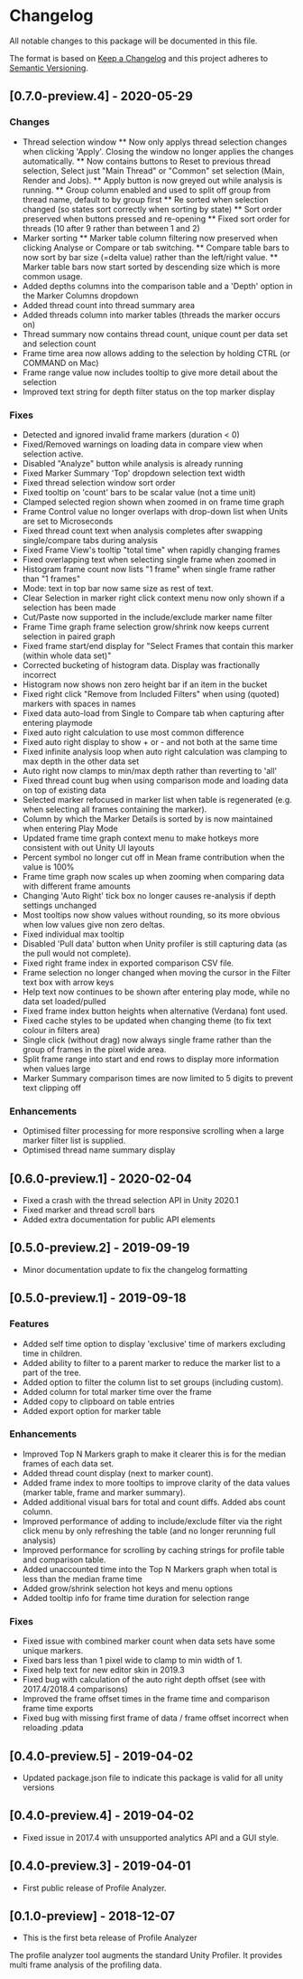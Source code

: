 ﻿# Changelog
All notable changes to this package will be documented in this file.

The format is based on [Keep a Changelog](http://keepachangelog.com/en/1.0.0/)
and this project adheres to [Semantic Versioning](http://semver.org/spec/v2.0.0.html).

## [0.7.0-preview.4] - 2020-05-29

### Changes
* Thread selection window 
** Now only applys thread selection changes when clicking 'Apply'. Closing the window no longer applies the changes automatically.
** Now contains buttons to Reset to previous thread selection, Select just "Main Thread" or "Common" set selection (Main, Render and Jobs).
** Apply button is now greyed out while analysis is running.
** Group column enabled and used to split off group from thread name, default to by group first
** Re sorted when selection changed (so states sort correctly when sorting by state)
** Sort order preserved when buttons pressed and re-opening
** Fixed sort order for threads (10 after 9 rather than between 1 and 2)
* Marker sorting
** Marker table column filtering now preserved when clicking Analyse or Compare or tab switching.
** Compare table bars to now sort by bar size (=delta value) rather than the left/right value.
** Marker table bars now start sorted by descending size which is more common usage.
* Added depths columns into the comparison table and a 'Depth' option in the Marker Columns dropdown
* Added thread count into thread summary area
* Added threads column into marker tables (threads the marker occurs on)
* Thread summary now contains thread count, unique count per data set and selection count
* Frame time area now allows adding to the selection by holding CTRL (or COMMAND on Mac)
* Frame range value now includes tooltip to give more detail about the selection
* Improved text string for depth filter status on the top marker display

### Fixes
* Detected and ignored invalid frame markers (duration < 0)
* Fixed/Removed warnings on loading data in compare view when selection active.
* Disabled "Analyze" button while analysis is already running
* Fixed Marker Summary 'Top' dropdown selection text width
* Fixed thread selection window sort order
* Fixed tooltip on 'count' bars to be scalar value (not a time unit)
* Clamped selected region shown when zoomed in on frame time graph
* Frame Control value no longer overlaps with drop-down list when Units are set to Microseconds
* Fixed thread count text when analysis completes after swapping single/compare tabs during analysis
* Fixed Frame View's tooltip "total time" when rapidly changing frames 
* Fixed overlapping text when selecting single frame when zoomed in
* Histogram frame count now lists "1 frame" when single frame rather than "1 frames"
* Mode: text in top bar now same size as rest of text.
* Clear Selection in marker right click context menu now only shown if a selection has been made
* Cut/Paste now supported in the include/exclude marker name filter
* Frame Time graph frame selection grow/shrink now keeps current selection in paired graph
* Fixed frame start/end display for "Select Frames that contain this marker (within whole data set)"
* Corrected bucketing of histogram data. Display was fractionally incorrect
* Histogram now shows non zero height bar if an item in the bucket
* Fixed right click "Remove from Included Filters" when using (quoted) markers with spaces in names
* Fixed data auto-load from Single to Compare tab when capturing after entering playmode
* Fixed auto right calculation to use most common difference
* Fixed auto right display to show + or - and not both at the same time
* Fixed infinite analysis loop when auto right calculation was clamping to max depth in the other data set
* Auto right now clamps to min/max depth rather than reverting to 'all'
* Fixed thread count bug when using comparison mode and loading data on top of existing data
* Selected marker refocused in marker list when table is regenerated (e.g. when selecting all frames containing the marker).
* Column by which the Marker Details is sorted by is now maintained  when entering Play Mode
* Updated frame time graph context menu to make hotkeys more consistent with out Unity UI layouts
* Percent symbol no longer cut off in Mean frame contribution when the value is 100% 
* Frame time graph now scales up when zooming when comparing data with different frame amounts
* Changing 'Auto Right' tick box no longer causes re-analysis if depth settings unchanged
* Most tooltips now show values without rounding, so its more obvious when low values give non zero deltas. 
* Fixed individual max tooltip
* Disabled 'Pull data' button when Unity profiler is still capturing data (as the pull would not complete).
* Fixed right frame index in exported comparison CSV file.
* Frame selection no longer changed when moving the cursor in the Filter text box with arrow keys
* Help text now continues to be shown after entering play mode, while no data set loaded/pulled
* Fixed frame index button heights when alternative (Verdana) font used.
* Fixed cache styles to be updated when changing theme (to fix text colour in filters area)
* Single click (without drag) now always single frame rather than the group of frames in the pixel wide area.
* Split frame range into start and end rows to display more information when values large 
* Marker Summary comparison times are now limited to 5 digits to prevent text clipping off

### Enhancements
* Optimised filter processing for more responsive scrolling when a large marker filter list is supplied.
* Optimised thread name summary display

## [0.6.0-preview.1] - 2020-02-04
* Fixed a crash with the thread selection API in Unity 2020.1 
* Fixed marker and thread scroll bars
* Added extra documentation for public API elements

## [0.5.0-preview.2] - 2019-09-19
* Minor documentation update to fix the changelog formatting

## [0.5.0-preview.1] - 2019-09-18

### Features 
* Added self time option to display 'exclusive' time of markers excluding time in children.
* Added ability to filter to a parent marker to reduce the marker list to a part of the tree.
* Added option to filter the column list to set groups (including custom).
* Added column for total marker time over the frame
* Added copy to clipboard on table entries
* Added export option for marker table 

### Enhancements
* Improved Top N Markers graph to make it clearer this is for the median frames of each data set.
* Added thread count display (next to marker count).
* Added frame index to more tooltips to improve clarity of the data values (marker table, frame and marker summary).
* Added additional visual bars for total and count diffs. Added abs count column.
* Improved performance of adding to include/exclude filter via the right click menu by only refreshing the table (and no longer rerunning full analysis)
* Improved performance for scrolling by caching strings for profile table and comparison table.
* Added unaccounted time into the Top N Markers graph when total is less than the median frame time
* Added grow/shrink selection hot keys and menu options
* Added tooltip info for frame time duration for selection range

### Fixes
* Fixed issue with combined marker count when data sets have some unique markers.
* Fixed bars less than 1 pixel wide to clamp to min width of 1.
* Fixed help text for new editor skin in 2019.3
* Fixed bug with calculation of the auto right depth offset (see with 2017.4/2018.4 comparisons)
* Improved the frame offset times in the frame time and comparison frame time exports
* Fixed bug with missing first frame of data / frame offset incorrect when reloading .pdata

## [0.4.0-preview.5] - 2019-04-02

* Updated package.json file to indicate this package is valid for all unity versions

## [0.4.0-preview.4] - 2019-04-02

* Fixed issue in 2017.4 with unsupported analytics API and a GUI style.

## [0.4.0-preview.3] - 2019-04-01

* First public release of Profile Analyzer. 

## [0.1.0-preview] - 2018-12-07

* This is the first beta release of Profile Analyzer

The profile analyzer tool augments the standard Unity Profiler. It provides multi frame analysis of the profiling data.
